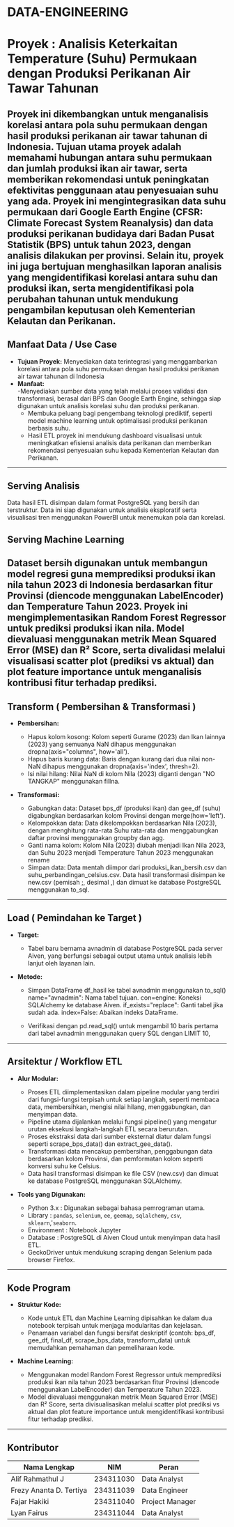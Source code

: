 # DATA-ENGINEERING  
# Proyek : Analisis Keterkaitan Temperature (Suhu) Permukaan dengan Produksi Perikanan Air Tawar Tahunan

Proyek ini dikembangkan untuk menganalisis korelasi antara pola suhu permukaan dengan hasil produksi perikanan air tawar tahunan di Indonesia. Tujuan utama proyek adalah memahami hubungan antara suhu permukaan dan jumlah produksi ikan air tawar, serta memberikan rekomendasi untuk peningkatan efektivitas penggunaan atau penyesuaian suhu yang ada. Proyek ini mengintegrasikan data suhu permukaan dari Google Earth Engine (CFSR: Climate Forecast System Reanalysis) dan data produksi perikanan budidaya dari Badan Pusat Statistik (BPS) untuk tahun 2023, dengan analisis dilakukan per provinsi. Selain itu, proyek ini juga bertujuan menghasilkan laporan analisis yang mengidentifikasi korelasi antara suhu dan produksi ikan, serta mengidentifikasi pola perubahan tahunan untuk mendukung pengambilan keputusan oleh Kementerian Kelautan dan Perikanan.
---

## Manfaat Data / Use Case  
- **Tujuan Proyek:** Menyediakan data terintegrasi yang menggambarkan korelasi antara pola suhu permukaan dengan hasil produksi perikanan air tawar tahunan di Indonesia
- **Manfaat:**  
  -Menyediakan sumber data yang telah melalui proses validasi dan transformasi, berasal dari BPS dan Google Earth Engine, sehingga siap digunakan untuk analisis korelasi suhu dan produksi perikanan.
  - Membuka peluang bagi pengembang teknologi prediktif, seperti model machine learning untuk optimalisasi produksi perikanan berbasis suhu.
  - Hasil ETL proyek ini mendukung dashboard visualisasi untuk meningkatkan efisiensi analisis data perikanan dan memberikan rekomendasi penyesuaian suhu kepada Kementerian Kelautan dan Perikanan.

---

## Serving Analisis  
Data hasil ETL disimpan dalam format PostgreSQL yang bersih dan terstruktur. Data ini siap digunakan untuk analisis eksploratif serta visualisasi tren menggunakan PowerBI untuk menemukan pola dan korelasi.

## Serving Machine Learning  
Dataset bersih digunakan untuk membangun model regresi guna memprediksi produksi ikan nila tahun 2023 di Indonesia berdasarkan fitur Provinsi (diencode menggunakan LabelEncoder) dan Temperature Tahun 2023. Proyek ini mengimplementasikan Random Forest Regressor untuk prediksi produksi ikan nila. Model dievaluasi menggunakan metrik Mean Squared Error (MSE) dan R² Score, serta divalidasi melalui visualisasi scatter plot (prediksi vs aktual) dan plot feature importance untuk menganalisis kontribusi fitur terhadap prediksi.
---

## Transform ( Pembersihan & Transformasi )   
- **Pembersihan:**  
  - Hapus kolom kosong: Kolom seperti Gurame (2023) dan Ikan lainnya (2023) yang semuanya NaN dihapus menggunakan dropna(axis="columns", how='all').  
  - Hapus baris kurang data: Baris dengan kurang dari dua nilai non-NaN dihapus menggunakan dropna(axis='index', thresh=2).
  - Isi nilai hilang: Nilai NaN di kolom Nila (2023) diganti dengan "NO TANGKAP" menggunakan fillna.

- **Transformasi:**  
  - Gabungkan data: Dataset bps_df (produksi ikan) dan gee_df (suhu) digabungkan berdasarkan kolom Provinsi dengan merge(how='left').
  - Kelompokkan data: Data dikelompokkan berdasarkan Nila (2023), dengan menghitung rata-rata Suhu rata-rata dan menggabungkan daftar provinsi menggunakan groupby dan agg.
  - Ganti nama kolom: Kolom Nila (2023) diubah menjadi Ikan Nila 2023, dan Suhu 2023 menjadi Temperature Tahun 2023 menggunakan rename
  - Simpan data: 
  Data mentah diimpor dari produksi_ikan_bersih.csv dan suhu_perbandingan_celsius.csv.
  Data hasil transformasi disimpan ke new.csv (pemisah ;, desimal ,) dan dimuat ke database PostgreSQL menggunakan to_sql.
  

---

## Load ( Pemindahan ke Target ) 
- **Target:**  
  - Tabel baru bernama avnadmin di database PostgreSQL pada server Aiven, yang berfungsi sebagai output utama untuk analisis lebih lanjut oleh layanan lain.

- **Metode:**  
  - Simpan DataFrame df_hasil ke tabel avnadmin menggunakan to_sql()
    name="avnadmin": Nama tabel tujuan.
    con=engine: Koneksi SQLAlchemy ke database Aiven.
    if_exists="replace": Ganti tabel jika sudah ada.
    index=False: Abaikan indeks DataFrame.

  - Verifikasi dengan pd.read_sql() untuk mengambil 10 baris pertama dari tabel avnadmin menggunakan query SQL dengan LIMIT 10,

---

## Arsitektur / Workflow ETL  
- **Alur Modular:**  
  - Proses ETL diimplementasikan dalam pipeline modular yang terdiri dari fungsi-fungsi terpisah untuk setiap langkah, seperti membaca data, membersihkan, mengisi nilai hilang, menggabungkan, dan menyimpan data.
  - Pipeline utama dijalankan melalui fungsi pipeline() yang mengatur urutan eksekusi langkah-langkah ETL secara berurutan.
  - Proses ekstraksi data dari sumber eksternal diatur dalam fungsi seperti scrape_bps_data() dan extract_gee_data().
  - Transformasi data mencakup pembersihan, penggabungan data berdasarkan kolom Provinsi, dan pemformatan kolom seperti konversi suhu ke Celsius.
  - Data hasil transformasi disimpan ke file CSV (new.csv) dan dimuat ke database PostgreSQL menggunakan SQLAlchemy.

- **Tools yang Digunakan:**  
  - Python 3.x : Digunakan sebagai bahasa pemrograman utama.
  - Library : `pandas`, `selenium`, `ee`, `geemap`, `sqlalchemy`, `csv`, `sklearn`,'`seaborn`.
  - Environment : Notebook Jupyter
  - Database : PostgreSQL di Aiven Cloud untuk menyimpan data hasil ETL.
  - GeckoDriver untuk mendukung scraping dengan Selenium pada browser Firefox.

---

## Kode Program  
- **Struktur Kode:**  
  - Kode untuk ETL dan Machine Learning dipisahkan ke dalam dua notebook terpisah untuk menjaga modularitas dan kejelasan.
  - Penamaan variabel dan fungsi bersifat deskriptif (contoh: bps_df, gee_df, final_df, scrape_bps_data, transform_data) untuk memudahkan pemahaman dan pemeliharaan kode.
    
- **Machine Learning:**  
  - Menggunakan model Random Forest Regressor untuk memprediksi produksi ikan nila tahun 2023 berdasarkan fitur Provinsi (diencode menggunakan LabelEncoder) dan Temperature Tahun 2023.
  - Model dievaluasi menggunakan metrik Mean Squared Error (MSE) dan R² Score, serta divisualisasikan melalui scatter plot prediksi vs aktual dan plot feature importance untuk mengidentifikasi kontribusi fitur terhadap prediksi.  

---

## Kontributor

| Nama Lengkap                     | NIM         | Peran                |
|----------------------------------|-------------|----------------------|
| Alif Rahmathul J                 | 234311030   | Data Analyst         |
| Frezy Ananta D. Tertiya          | 234311039   | Data Engineer        |
| Fajar Hakiki                     | 234311040   | Project Manager      |
| Lyan Fairus                  	   | 234311044   | Data Analyst        	|
